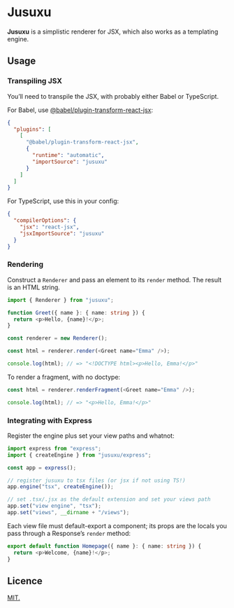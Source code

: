 # Jusuxu

**Jusuxu** is a simplistic renderer for JSX, which also works as a templating
engine.

## Usage

### Transpiling JSX

You’ll need to transpile the JSX, with probably either Babel or TypeScript.

For Babel, use [@babel/plugin-transform-react-jsx](https://babeljs.io/docs/en/babel-plugin-transform-react-jsx):

```json
{
  "plugins": [
    [
      "@babel/plugin-transform-react-jsx",
      {
        "runtime": "automatic",
        "importSource": "jusuxu"
      }
    ]
  ]
}
```

For TypeScript, use this in your config:

```json
{
  "compilerOptions": {
    "jsx": "react-jsx",
    "jsxImportSource": "jusuxu"
  }
}
```

### Rendering

Construct a `Renderer` and pass an element to its `render` method. The result
is an HTML string.

```typescript jsx
import { Renderer } from "jusuxu";

function Greet({ name }: { name: string }) {
  return <p>Hello, {name}!</p>;
}

const renderer = new Renderer();

const html = renderer.render(<Greet name="Emma" />);

console.log(html); // => "<!DOCTYPE html><p>Hello, Emma!</p>"
```

To render a fragment, with no doctype:

```typescript jsx
const html = renderer.renderFragment(<Greet name="Emma" />);

console.log(html); // => "<p>Hello, Emma!</p>"
```

### Integrating with Express

Register the engine plus set your view paths and whatnot:

```typescript
import express from "express";
import { createEngine } from "jusuxu/express"; 

const app = express();

// register jusuxu to tsx files (or jsx if not using TS!)
app.engine("tsx", createEngine());

// set .tsx/.jsx as the default extension and set your views path
app.set("view engine", "tsx");
app.set("views", __dirname + "/views");
```

Each view file must default-export a component; its props are the locals you
pass through a Response’s `render` method: 

```typescript jsx
export default function Homepage({ name }: { name: string }) {
  return <p>Welcome, {name}!</p>;
}
```

## Licence

[MIT.](LICENSE.txt)
